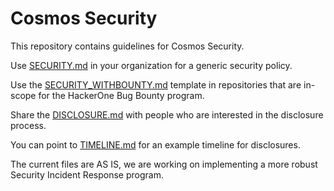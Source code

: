 # Cosmos Security
This repository contains guidelines for Cosmos Security.

Use [SECURITY.md](SECURITY.md) in your organization for a generic security policy.

Use the [SECURITY_WITHBOUNTY.md](SECURITY_WITHBOUNTY.md) template in repositories that are
in-scope for the HackerOne Bug Bounty program.

Share the [DISCLOSURE.md](DISCLOSURE.md) with people who are interested in the disclosure process.

You can point to [TIMELINE.md](TIMELINE.md) for an example timeline for disclosures.

The current files are AS IS, we are working on implementing a more robust Security Incident Response program.
